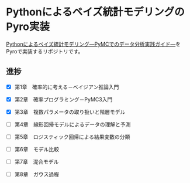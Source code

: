# Pythonによるベイズ統計モデリングのPyro実装

[Pythonによるベイズ統計モデリング―PyMCでのデータ分析実践ガイド―](https://www.kyoritsu-pub.co.jp/bookdetail/9784320113374)をPyroで実装するリポジトリです。

## 進捗

- [x] 第1章　確率的に考える－ベイジアン推論入門
- [x] 第2章　確率プログラミング－PyMC3入門
- [x] 第3章　複数パラメータの取り扱いと階層モデル
- [ ] 第4章　線形回帰モデルによるデータの理解と予測
- [ ] 第5章　ロジスティック回帰による結果変数の分類
- [ ] 第6章　モデル比較
- [ ] 第7章　混合モデル
- [ ] 第8章　ガウス過程

